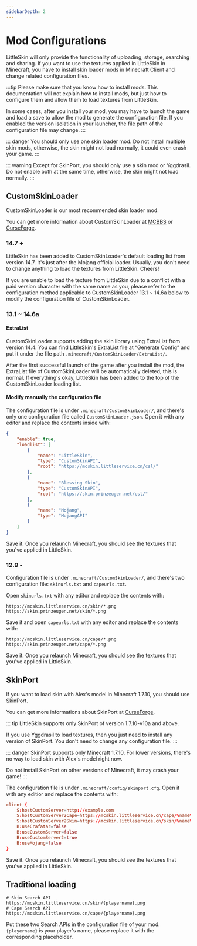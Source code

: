 ```yaml
---
sidebarDepth: 2
---
```


# Mod Configurations

LittleSkin will only provide the functionality of uploading, storage, searching and sharing. If you want to use the textures applied in LittleSkin in Minecraft, you have to install skin loader mods in Minecraft Client and change related configuration files.

:::tip
Please make sure that you know how to install mods. This documentation will not explain how to install mods, but just how to configure them and allow them to load textures from LittleSkin.

In some cases, after you install your mod, you may have to launch the game and load a save to allow the mod to generate the configuration file. If you enabled the version isolation in your launcher, the file path of the configuration file may change.
:::

::: danger
You should only use one skin loader mod. Do not install multiple skin mods, otherwise, the skin might not load normally, it could even crash your game.
:::

::: warning
Except for SkinPort, you should only use a skin mod or Yggdrasil. Do not enable both at the same time, otherwise, the skin might not load normally.
:::

## CustomSkinLoader

CustomSkinLoader is our most recommended skin loader mod.

You can get more information about CustomSkinLoader at [MCBBS](https://www.mcbbs.net/thread-269807-1-1.html) or [CurseForge](https://www.curseforge.com/minecraft/mc-mods/customskinloader).

### 14.7 +

LittleSkin has been added to CustomSkinLoader's default loading list from version 14.7. It's just after the Mojang official loader. Usually, you don't need to change anything to load the textures from LittleSkin. Cheers!

If you are unable to load the texture from LittleSkin due to a conflict with a paid version character with the same name as you, please refer to the configuration method applicable to CustomSkinLoader 13.1 ~ 14.6a below to modify the configuration file of CustomSkinLoader.

### 13.1 ~ 14.6a

#### ExtraList

CustomSkinLoader supports adding the skin library using ExtraList from version 14.4. You can find LittleSkin's ExtraList file at “Generate Config” and put it under the file path `.minecraft/CustomSkinLoader/ExtraList/`.

After the first successful launch of the game after you install the mod, the ExtraList file of CustomSkinLoader will be automatically deleted, this is normal. If everything's okay, LittleSkin has been added to the top of the CustomSkinLoader loading list.

#### Modify manually the configuration file

The configuration file is under `.minecraft/CustomSkinLoader/`, and there's only one configuration file called `CustomSkinLoader.json`. Open it with any editor and replace the contents inside with:

```json
{
    "enable": true,
    "loadlist": [
        {
            "name": "LittleSkin",
            "type": "CustomSkinAPI",
            "root": "https://mcskin.littleservice.cn/csl/"
        },
        {
            "name": "Blessing Skin",
            "type": "CustomSkinAPI",
            "root": "https://skin.prinzeugen.net/csl/"
        },
        {
            "name": "Mojang",
            "type": "MojangAPI"
        }
    ]
}
```

Save it. Once you relaunch Minecraft, you should see the textures that you've applied in LittleSkin.

### 12.9 -

Configuration file is under `.minecraft/CustomSkinLoader/`, and there's two configuration file: `skinurls.txt` and `capeurls.txt`.

Open `skinurls.txt` with any editor and replace the contents with:

```
https://mcskin.littleservice.cn/skin/*.png
https://skin.prinzeugen.net/skin/*.png
```

Save it and open `capeurls.txt` with any editor and replace the contents with:

```
https://mcskin.littleservice.cn/cape/*.png
https://skin.prinzeugen.net/cape/*.png
```

Save it. Once you relaunch Minecraft, you should see the textures that you've applied in LittleSkin.

## SkinPort

If you want to load skin with Alex's model in Minecraft 1.7.10, you should use SkinPort.

You can get more informations about SkinPort at [CurseForge](https://www.curseforge.com/minecraft/mc-mods/skinport).

::: tip
LittleSkin supports only SkinPort of version 1.7.10-v10a and above.

If you use Yggdrasil to load textures, then you just need to install any version of SkinPort. You don't need to change any configuration file.
:::

::: danger
SkinPort supports only Minecraft 1.7.10. For lower versions, there's no way to load skin with Alex's model right now.

Do not install SkinPort on other versions of Minecraft, it may crash your game!
:::

The configuration file is under `.minecraft/config/skinport.cfg`. Open it with any editior and replace the contents with:

``` conf
client {
    S:hostCustomServer=http://example.com
    S:hostCustomServer2Cape=https://mcskin.littleservice.cn/cape/%name%.png
    S:hostCustomServer2Skin=https://mcskin.littleservice.cn/skin/%name%.png
    B:useCrafatar=false
    B:useCustomServer=false
    B:useCustomServer2=true
    B:useMojang=false
}
```

Save it. Once you relaunch Minecraft, you should see the textures that you've applied in LittleSkin.

## Traditional loading

```
# Skin Search API
https://mcskin.littleservice.cn/skin/{playername}.png
# Cape Search API
https://mcskin.littleservice.cn/cape/{playername}.png
```

Put these two Search APIs in the configuration file of your mod. `{playername}` is your player's name, please replace it with the corresponding placeholder.

